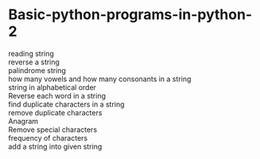 # Basic-python-programs-in-python-2
reading string</br>
reverse a string</br>
palindrome string</br>
how many vowels and how many consonants in a string</br>
string in alphabetical order</br>
Reverse each word in a string</br>
find duplicate characters in a string</br>
remove duplicate characters</br>
Anagram</br>
Remove special characters</br>
frequency of characters</br>
add a string into given string</br>
